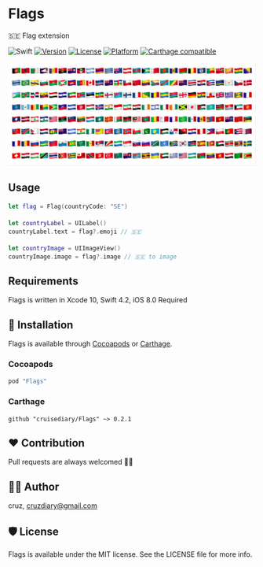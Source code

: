 # Flags
🇸🇪 Flag extension

![Swift](https://img.shields.io/badge/Swift-4.2-orange.svg)
[![Version](https://img.shields.io/cocoapods/v/Flags.svg?style=flat)](http://cocoapods.org/pods/Flags)
[![License](https://img.shields.io/cocoapods/l/Flags.svg?style=flat)](http://cocoapods.org/pods/Flags)
[![Platform](https://img.shields.io/cocoapods/p/Flags.svg?style=flat)](http://cocoapods.org/pods/Flags)
[![Carthage compatible](https://img.shields.io/badge/Carthage-compatible-4BC51D.svg?style=flat)](https://github.com/Carthage/Carthage)

![flags](README/flags.jpg)

## Usage
```swift
let flag = Flag(countryCode: "SE")

let countryLabel = UILabel()
countryLabel.text = flag?.emoji // 🇸🇪

let countryImage = UIImageView()
countryImage.image = flag?.image // 🇸🇪 to image
```

## Requirements
Flags is written in  Xcode 10, Swift 4.2, iOS 8.0 Required

## 📲 Installation
Flags is available through [Cocoapods](http://cocoapods.org) or [Carthage](https://github.com/Carthage/Carthage).

### Cocoapods
```ruby
pod "Flags"
```

### Carthage
```
github "cruisediary/Flags" ~> 0.2.1
```

## ❤️ Contribution
Pull requests are always welcomed 🏄🏼

## 👨‍💻 Author
cruz, cruzdiary@gmail.com

## 🛡 License

Flags is available under the MIT license. See the LICENSE file for more info.
